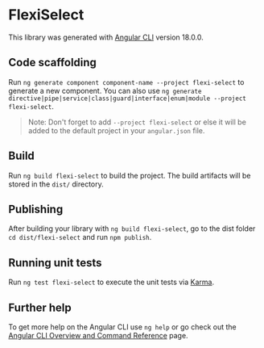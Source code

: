 # FlexiSelect

This library was generated with [Angular CLI](https://github.com/angular/angular-cli) version 18.0.0.

## Code scaffolding

Run `ng generate component component-name --project flexi-select` to generate a new component. You can also use `ng generate directive|pipe|service|class|guard|interface|enum|module --project flexi-select`.
> Note: Don't forget to add `--project flexi-select` or else it will be added to the default project in your `angular.json` file. 

## Build

Run `ng build flexi-select` to build the project. The build artifacts will be stored in the `dist/` directory.

## Publishing

After building your library with `ng build flexi-select`, go to the dist folder `cd dist/flexi-select` and run `npm publish`.

## Running unit tests

Run `ng test flexi-select` to execute the unit tests via [Karma](https://karma-runner.github.io).

## Further help

To get more help on the Angular CLI use `ng help` or go check out the [Angular CLI Overview and Command Reference](https://angular.dev/tools/cli) page.
